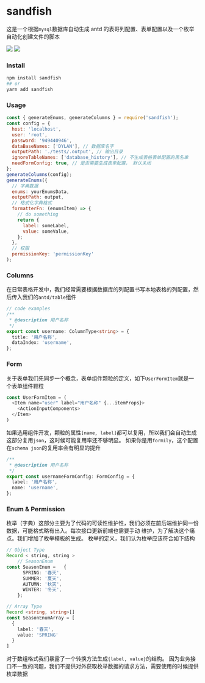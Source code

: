 # sandfish

这是一个根据`mysql`数据库自动生成 antd 的表哥列配置、表单配置以及一个枚举自动化创建文件的脚本

<img src="https://img.shields.io/travis/com/diveDylan/sandfish?style=plastic"/>
<img src="https://img.shields.io/codecov/c/github/diveDylan/sandfish?style=plastic"/>

### Install

```bash
npm install sandfish
## or
yarn add sandfish

```

### Usage

```js
const { generateEnums, generateColumns } = require('sandfish');
const config = {
  host: 'localhost',
  user: 'root',
  password: '949440946',
  dataBaseNames: ['DYLAN'], // 数据库名字
  outputPath: './tests/.output', // 输出目录
  ignoreTableNames: ['database_history'], // 不生成表格表单配置的黑名单
  needFormConfig: true, // 是否需要生成表单配置， 默认关闭
};
generateColumns(config);
generateEnums({
  // 字典数据
  enums: yourEnumsData,
  outputPath: output,
  // 格式化字典格式
  formatterFn: (enumsItem) => {
    // do something
    return {
      label: someLabel,
      value: someValue,
    };
  },
  // 权限
  permissionKey: 'permissionKey'
);
```

### Columns

在日常表格开发中，我们经常需要根据数据库的列配置书写本地表格的列配置，然后传入我们的`antd/table`组件

```ts
// code examples
/**
 * @description 用户名称
 */
export const username: ColumnType<string> = {
  title: '用户名称',
  dataIndex: 'username',
};
```

### Form

关于表单我们先同步一个概念，表单组件颗粒的定义，如下`UserFormItem`就是一个表单组件颗粒

```typescript
const UserFormItem = (
  <Item name="user" label="用户名称" {...itemProps}>
    <ActionInputComponents>
  </Item>
)

```

如果选用组件开发，颗粒的属性`[name, label]`都可以复用，所以我们会自动生成这部分复用`json`，这时候可能复用率还不够明显。
如果你是用`formily`，这个配置在`schema json`的复用率会有明显的提升

```typescript
/**
 * @description 用户名称
 */
export const usernameFormConfig: FormConfig = {
  label: '用户名称',
  name: 'username',
};
```

### Enum & Permission

枚举（字典）这部分主要为了代码的可读性维护性，我们必须在前后端维护同一份数据，可能格式略有出入。每次接口更新前端也需要手动
维护，为了解决这个痛点。我们增加了枚举模板的生成。
枚举的定义，我们认为枚举应该符合如下结构

```typescript
// Object Type
Record < string, string >
    // SeasonEnum
const SeasonEnum =   {
      SPRING: '春天',
      SUMMER: '夏天',
      AUTUMN: '秋天',
      WINTER: '冬天',
    };

// Array Type
Record <string, string>[]
const SeasonEnumArray = [
  {
    label: '春天',
    value: 'SPRING'
  }
]

```

对于数组格式我们暴露了一个转换方法生成`{label, value}`的结构。
因为业务接口不一致的问题，我们不提供对外获取枚举数据的请求方法，需要使用的时候提供枚举数据

